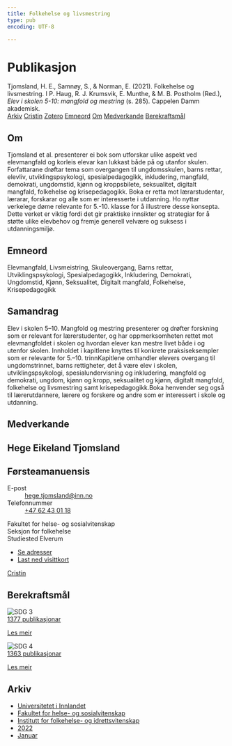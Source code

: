 ```yaml
---
title: Folkehelse og livsmestring
type: pub
encoding: UTF-8

---
```

<h1>Publikasjon</h1>
<article id="csl-bib-container-IFXWCLG7" class="csl-bib-container">
  <div class="csl-bib-body"> <div class="csl-entry">Tjomsland, H. E., Samnøy, S., &#38; Norman, E. (2021). Folkehelse og livsmestring. I P. Haug, R. J. Krumsvik, E. Munthe, &#38; M. B. Postholm (Red.), <i>Elev i skolen 5-10: mangfold og mestring</i> (s. 285). Cappelen Damm akademisk.</div> </div>
  <div class="csl-bib-buttons">
    <a href="#taxonomy-article-IFXWCLG7" alt="archive" class="csl-bib-button">Arkiv</a>
    <a href="https://app.cristin.no/results/show.jsf?id=1995665" alt="Cristin" class="csl-bib-button">Cristin</a>
    <a href="http://zotero.org/groups/5881554/items/IFXWCLG7" alt="Zotero" class="csl-bib-button">Zotero</a>
    <a href="#keywords-article-IFXWCLG7" alt="keywords" class="csl-bib-button">Emneord</a>
    <a href="#about-article-IFXWCLG7" alt="about_pub" class="csl-bib-button">Om</a>
    <a href="#contributors-article-IFXWCLG7" alt="contributors" class="csl-bib-button">Medverkande</a>
    <a href="#sdg-article-IFXWCLG7" alt="sdg" class="csl-bib-button">Berekraftsmål</a>
  </div>
  <div id="csl-bib-meta-container-IFXWCLG7"></div>
</article>
<div id="csl-bib-meta-IFXWCLG7" class="csl-bib-meta">
  <article id="about-article-IFXWCLG7" class="about_pub-article">
    <h1>Om</h1>
    Tjomsland et al. presenterer ei bok som utforskar ulike aspekt ved elevmangfald og korleis elevar kan lukkast både på og utanfor skulen. Forfattarane drøftar tema som overgangen til ungdomsskulen, barns rettar, elevliv, utviklingspsykologi, spesialpedagogikk, inkludering, mangfald, demokrati, ungdomstid, kjønn og kroppsbilete, seksualitet, digitalt mangfald, folkehelse og krisepedagogikk. Boka er retta mot lærarstudentar, lærarar, forskarar og alle som er interesserte i utdanning. Ho nyttar verkelege døme relevante for 5.-10. klasse for å illustrere desse konsepta. Dette verket er viktig fordi det gir praktiske innsikter og strategiar for å støtte ulike elevbehov og fremje generell velvære og suksess i utdanningsmiljø.
  </article>
  <article id="keywords-article-IFXWCLG7" class="keywords-article">
    <h1>Emneord</h1>
    Elevmangfald, Livsmeistring, Skuleovergang, Barns rettar, Utviklingspsykologi, Spesialpedagogikk, Inkludering, Demokrati, Ungdomstid, Kjønn, Seksualitet, Digitalt mangfald, Folkehelse, Krisepedagogikk
  </article>
  <article id="abstract-article-IFXWCLG7" class="abstract-article">
    <h1>Samandrag</h1>
    Elev i skolen 5–10. Mangfold og mestring presenterer og drøfter forskning som er relevant for lærerstudenter, og har oppmerksomheten rettet mot elevmangfoldet i skolen og hvordan elever kan mestre livet både i og utenfor skolen. Innholdet i kapitlene knyttes til konkrete praksiseksempler som er relevante for 5.–10. trinnKapitlene omhandler elevers overgang til ungdomstrinnet, barns rettigheter, det å være elev i skolen, utviklingspsykologi, spesialundervisning og inkludering, mangfold og demokrati, ungdom, kjønn og kropp, seksualitet og kjønn, digitalt mangfold, folkehelse og livsmestring samt krisepedagogikk.Boka henvender seg også til lærerutdannere, lærere og forskere og andre som er interessert i skole og utdanning.
  </article>
  <article id="contributors-article-IFXWCLG7" class="contributors-article">
    <h1>Medverkande</h1>
    <div class="personas"> <div class="vrtx-hinn-person-card"> <div class="photo"> <i class="lar la-user-circle missing-person"></i> </div> <div class="info"> <hgroup><h1>Hege Eikeland Tjomsland</h1> <h2>Førsteamanuensis</h2> </hgroup><dl> <dt>E-post</dt> <dd> <a href="mailto:hege.tjomsland@inn.no">hege.tjomsland@inn.no</a> </dd> <dt>Telefonnummer</dt> <dd><a href="tel:+4762430118"> +47 62 43 01 18 </a></dd> </dl> <p> Fakultet for helse- og sosialvitenskap<br> Seksjon for folkehelse<br> Studiested Elverum </p> <ul class="vrtx-hinn-links"> <li><a href="https://www.inn.no/finn-en-ansatt/hege-tjomsland.html#vrtx-hinn-addresses">Se adresser</a></li> <li><a href="https://www.inn.no/finn-en-ansatt/hege-tjomsland.html?vrtx=vcf">Last ned visittkort</a></li> </ul> </div> </div> <a href="https://app.cristin.no/persons/show.jsf?id=47214" alt="Cristin URL" class="personas-cristin">Cristin</a> </div>
  </article>
  <article id="sdg-article-IFXWCLG7" class="sdg-article">
    <h1>Berekraftsmål</h1>
    <div class="sdg-container"><div id="sdg3" class="sdg">
        <img src="{{< params subfolder >}}images/sdg/sdg03_nn.png" class="image" alt="SDG 3">
        <div class="sdg-overlay">
          <a href="{{< params subfolder >}}nn/archive/?sdg=3#archive" class="sdg-publication-count"><span>1377</span> publikasjonar</a>
          <p><a href="https://fn.no/om-fn/fns-baerekraftsmaal/god-helse-og-livskvalitet?lang=nno-NO" class="sdg-read-more">Les meir</a></p>
        </div>
      </div> <div id="sdg4" class="sdg">
        <img src="{{< params subfolder >}}images/sdg/sdg04_nn.png" class="image" alt="SDG 4">
        <div class="sdg-overlay">
          <a href="{{< params subfolder >}}nn/archive/?sdg=4#archive" class="sdg-publication-count"><span>1363</span> publikasjonar</a>
          <p><a href="https://fn.no/om-fn/fns-baerekraftsmaal/god-utdanning?lang=nno-NO" class="sdg-read-more">Les meir</a></p>
        </div>
      </div></div>
  </article>
  <article id="taxonomy-article-IFXWCLG7" class="taxonomy-article">
    <h1>Arkiv</h1>
    <ul>
      <li><a href="{{< params subfolder >}}nn/archive/?key=3DCRN523">Universitetet i Innlandet</a></li>
      <li><a href="{{< params subfolder >}}nn/archive/?key=IDKFS3MX">Fakultet for helse- og sosialvitenskap</a></li>
      <li><a href="{{< params subfolder >}}nn/archive/?key=FJXE3Z8X">Institutt for folkehelse- og idrettsvitenskap</a></li>
      <li><a href="{{< params subfolder >}}nn/archive/?key=P2L6JC54">2022</a></li>
      <li><a href="{{< params subfolder >}}nn/archive/?key=7FAUTELE">Januar</a></li>
    </ul>
  </article>
</div>
